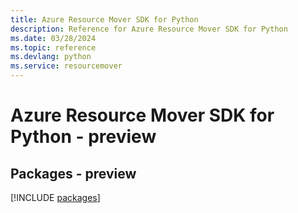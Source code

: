 ```yaml
---
title: Azure Resource Mover SDK for Python
description: Reference for Azure Resource Mover SDK for Python
ms.date: 03/28/2024
ms.topic: reference
ms.devlang: python
ms.service: resourcemover
---
```

# Azure Resource Mover SDK for Python - preview
## Packages - preview
[!INCLUDE [packages](resource-mover-index.md)]